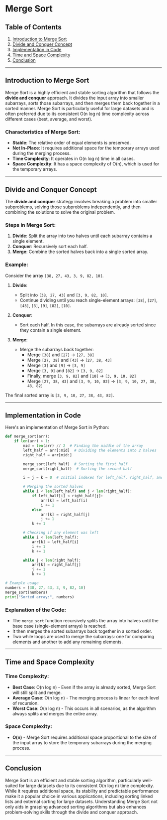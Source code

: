 # Merge Sort

## Table of Contents
1. [Introduction to Merge Sort](#introduction-to-merge-sort)
2. [Divide and Conquer Concept](#divide-and-conquer-concept)
3. [Implementation in Code](#implementation-in-code)
4. [Time and Space Complexity](#time-and-space-complexity)
5. [Conclusion](#conclusion)

---

## Introduction to Merge Sort

Merge Sort is a highly efficient and stable sorting algorithm that follows the **divide and conquer** approach. It divides the input array into smaller subarrays, sorts those subarrays, and then merges them back together in a sorted manner. Merge Sort is particularly useful for large datasets and is often preferred due to its consistent O(n log n) time complexity across different cases (best, average, and worst).

### Characteristics of Merge Sort:
- **Stable**: The relative order of equal elements is preserved.
- **Not In-Place**: It requires additional space for the temporary arrays used during the merging process.
- **Time Complexity**: It operates in O(n log n) time in all cases.
- **Space Complexity**: It has a space complexity of O(n), which is used for the temporary arrays.

---

## Divide and Conquer Concept

The **divide and conquer** strategy involves breaking a problem into smaller subproblems, solving those subproblems independently, and then combining the solutions to solve the original problem.

### Steps in Merge Sort:
1. **Divide**: Split the array into two halves until each subarray contains a single element.
2. **Conquer**: Recursively sort each half.
3. **Merge**: Combine the sorted halves back into a single sorted array.

### Example:
Consider the array `[38, 27, 43, 3, 9, 82, 10]`.

1. **Divide**:
   - Split into `[38, 27, 43]` and `[3, 9, 82, 10]`.
   - Continue dividing until you reach single-element arrays: `[38]`, `[27]`, `[43]`, `[3]`, `[9]`, `[82]`, `[10]`.

2. **Conquer**:
   - Sort each half. In this case, the subarrays are already sorted since they contain a single element.

3. **Merge**:
   - Merge the subarrays back together:
     - Merge `[38]` and `[27]` → `[27, 38]`
     - Merge `[27, 38]` and `[43]` → `[27, 38, 43]`
     - Merge `[3]` and `[9]` → `[3, 9]`
     - Merge `[3, 9]` and `[82]` → `[3, 9, 82]`
     - Finally, merge `[3, 9, 82]` and `[10]` → `[3, 9, 10, 82]`
     - Merge `[27, 38, 43]` and `[3, 9, 10, 82]` → `[3, 9, 10, 27, 38, 43, 82]`

The final sorted array is `[3, 9, 10, 27, 38, 43, 82]`.

---

## Implementation in Code

Here's an implementation of Merge Sort in Python:

```python
def merge_sort(arr):
    if len(arr) > 1:
        mid = len(arr) // 2  # Finding the middle of the array
        left_half = arr[:mid]  # Dividing the elements into 2 halves
        right_half = arr[mid:]

        merge_sort(left_half)  # Sorting the first half
        merge_sort(right_half)  # Sorting the second half

        i = j = k = 0  # Initial indexes for left_half, right_half, and merged array

        # Merging the sorted halves
        while i < len(left_half) and j < len(right_half):
            if left_half[i] < right_half[j]:
                arr[k] = left_half[i]
                i += 1
            else:
                arr[k] = right_half[j]
                j += 1
            k += 1

        # Checking if any element was left
        while i < len(left_half):
            arr[k] = left_half[i]
            i += 1
            k += 1

        while j < len(right_half):
            arr[k] = right_half[j]
            j += 1
            k += 1

# Example usage
numbers = [38, 27, 43, 3, 9, 82, 10]
merge_sort(numbers)
print("Sorted array:", numbers)
```

### Explanation of the Code:
- The `merge_sort` function recursively splits the array into halves until the base case (single-element arrays) is reached.
- It then merges the sorted subarrays back together in a sorted order.
- Two while loops are used to merge the subarrays: one for comparing elements and another to add any remaining elements.

---

## Time and Space Complexity

### Time Complexity:
- **Best Case**: O(n log n) - Even if the array is already sorted, Merge Sort will still split and merge.
- **Average Case**: O(n log n) - The merging process is linear for each level of recursion.
- **Worst Case**: O(n log n) - This occurs in all scenarios, as the algorithm always splits and merges the entire array.

### Space Complexity:
- **O(n)** - Merge Sort requires additional space proportional to the size of the input array to store the temporary subarrays during the merging process.

---

## Conclusion

Merge Sort is an efficient and stable sorting algorithm, particularly well-suited for large datasets due to its consistent O(n log n) time complexity. While it requires additional space, its stability and predictable performance make it a popular choice in various applications, including sorting linked lists and external sorting for large datasets. Understanding Merge Sort not only aids in grasping advanced sorting algorithms but also enhances problem-solving skills through the divide and conquer approach.
